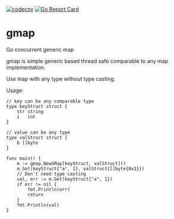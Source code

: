 [![codecov](https://codecov.io/gh/anikinmd/gmap/branch/main/graph/badge.svg?token=J5Eotq61Tz)](https://codecov.io/gh/anikinmd/gmap)
[![Go Report Card](https://goreportcard.com/badge/github.com/anikinmd/gmap)](https://goreportcard.com/report/github.com/anikinmd/gmap)
# gmap

Go concurrent generic map

gmap is simple generic based thread safe comparable to any map implementation.

Use map with any type without type casting.

Usage:
```
// key can be any comparable type
type keyStruct struct {
	str string
	i   int
}

// value can be any type
type valStruct struct {
	b []byte
}

func main() {
	m := gmap.NewGMap[keyStruct, valStruct]()
	m.Set(keyStruct{"a", 1}, valStruct{[]byte{0x1}})
	// Don't need type casting
	val, err := m.Get(keyStruct{"a", 1})
	if err != nil {
		fmt.Println(err)
		return
	}
	fmt.Println(val)
}
```
